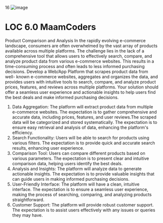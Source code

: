 16
![image](https://res.cloudinary.com/db670bhmc/image/upload/v1712339572/gjxmvcox012ogy2nbpo8.png)

# LOC 6.0 MaamCoders

Product Comparison and Analysis
In the rapidly evolving e-commerce landscape, consumers are often overwhelmed by the vast array of products available across multiple platforms. The challenge lies in the lack of a comprehensive tool that allows users to effectively search, compare, and analyze product data from various e-commerce websites. This results in a time-consuming process and often leads to less informed purchasing decisions.
Develop a Web/App Platform that scrapes product data from well- known e-commerce websites, aggregates and organizes the data, and provides users with intuitive tools to search, compare, and analyze product prices, features, and reviews across multiple platforms. Your solution should offer a seamless user experience and actionable insights to help users find the best deals and make informed purchasing decisions.
1. Data Aggregation: The platform will extract product data from multiple e-commerce websites. The expectation is to gather comprehensive and accurate data, including prices, features, and user reviews.The scraped data will be categorized and stored systematically. The expectation is to ensure easy retrieval and analysis of data, enhancing the platform's efficiency.
2. Search Functionality: Users will be able to search for products using various filters. The expectation is to provide quick and accurate search results, enhancing user experience.
3. Comparison Tool: Users can compare different products based on various parameters. The expectation is to present clear and intuitive comparison data, helping users identify the best deals.
4. Analysis and Insights: The platform will analyze data to generate actionable insights. The expectation is to provide valuable insights that can guide users in making informed purchasing decisions.
5. User-Friendly Interface: The platform will have a clean, intuitive interface. The expectation is to ensure a seamless user experience, making the process of searching, comparing, and analyzing products straightforward.
6. Customer Support: The platform will provide robust customer support. The expectation is to assist users effectively with any issues or queries they may have.

